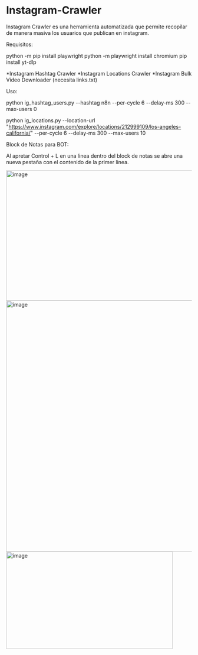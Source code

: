 # Instagram-Crawler
Instagram Crawler es una herramienta automatizada que permite recopilar de manera masiva los usuarios que publican en instagram.

Requisitos: 

python -m pip install playwright
python -m playwright install chromium
pip install yt-dlp

*Instagram Hashtag Crawler
*Instagram Locations Crawler
*Instagram Bulk Video Downloader (necesita links.txt)


Uso:

python ig_hashtag_users.py --hashtag n8n --per-cycle 6 --delay-ms 300 --max-users 0

python ig_locations.py --location-url "https://www.instagram.com/explore/locations/212999109/los-angeles-california/" --per-cycle 6 --delay-ms 300 --max-users 10



Block de Notas para BOT:

Al apretar Control + L en una linea dentro del block de notas se abre una nueva pestaña con el contenido de la primer linea.


<img width="840" height="353" alt="image" src="https://github.com/user-attachments/assets/13241359-b75c-4414-b147-708e9c5f3dc0" />

<img width="723" height="680" alt="image" src="https://github.com/user-attachments/assets/c508210d-85f0-4d4c-abd8-5535399a279c" />

<img width="452" height="263" alt="image" src="https://github.com/user-attachments/assets/6f5a92c6-4d24-4666-9f97-f3a125d20bd1" />




